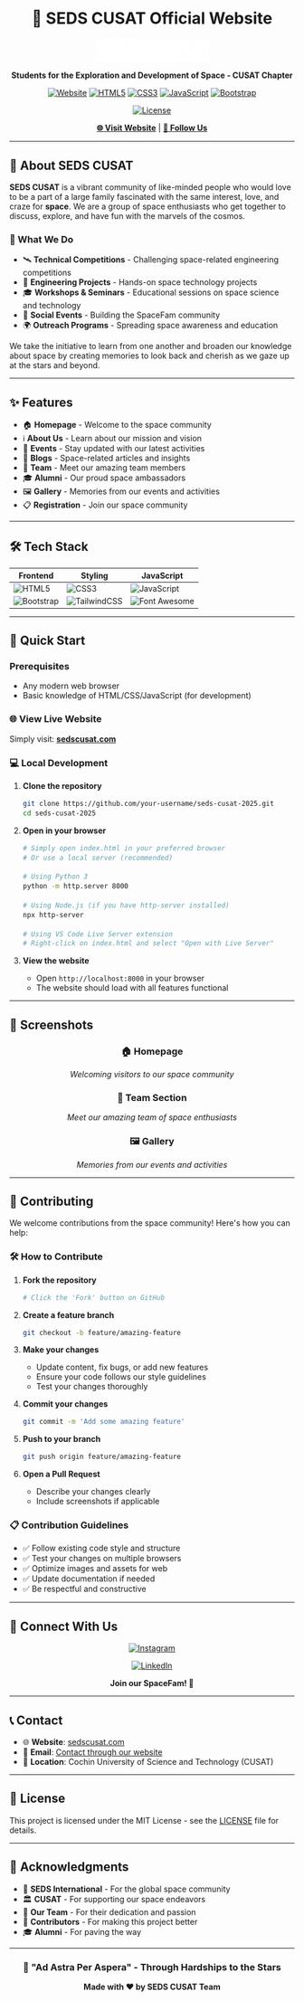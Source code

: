 <div align="center">

# 🚀 SEDS CUSAT Official Website

<img src="assets/img/logo.png" alt="SEDS CUSAT Logo" width="200" height="auto">

**Students for the Exploration and Development of Space - CUSAT Chapter**

[![Website](https://img.shields.io/website?label=sedscusat.com&style=for-the-badge&url=https%3A%2F%2Fsedscusat.com)](https://sedscusat.com)
[![HTML5](https://img.shields.io/badge/HTML5-E34F26?style=for-the-badge&logo=html5&logoColor=white)](https://developer.mozilla.org/en-US/docs/Web/HTML)
[![CSS3](https://img.shields.io/badge/CSS3-1572B6?style=for-the-badge&logo=css3&logoColor=white)](https://developer.mozilla.org/en-US/docs/Web/CSS)
[![JavaScript](https://img.shields.io/badge/JavaScript-F7DF1E?style=for-the-badge&logo=javascript&logoColor=black)](https://developer.mozilla.org/en-US/docs/Web/JavaScript)
[![Bootstrap](https://img.shields.io/badge/Bootstrap-563D7C?style=for-the-badge&logo=bootstrap&logoColor=white)](https://getbootstrap.com/)

[![License](https://img.shields.io/badge/License-MIT-green?style=for-the-badge)](LICENSE)

[**🌐 Visit Website**](https://sedscusat.com) |
[**📱 Follow Us**](#-connect-with-us)

</div>

---

## 🌟 About SEDS CUSAT

**SEDS CUSAT** is a vibrant community of like-minded people who would love to be
a part of a large family fascinated with the same interest, love, and craze for
**space**. We are a group of space enthusiasts who get together to discuss,
explore, and have fun with the marvels of the cosmos.

### 🎯 What We Do

- 🛰️ **Technical Competitions** - Challenging space-related engineering
  competitions
- 🔬 **Engineering Projects** - Hands-on space technology projects
- 🎓 **Workshops & Seminars** - Educational sessions on space science and
  technology
- 🎉 **Social Events** - Building the SpaceFam community
- 🌍 **Outreach Programs** - Spreading space awareness and education

We take the initiative to learn from one another and broaden our knowledge about
space by creating memories to look back and cherish as we gaze up at the stars
and beyond.

---

## ✨ Features

- 🏠 **Homepage** - Welcome to the space community
- ℹ️ **About Us** - Learn about our mission and vision
- 📅 **Events** - Stay updated with our latest activities
- 📝 **Blogs** - Space-related articles and insights
- 👥 **Team** - Meet our amazing team members
- 🎓 **Alumni** - Our proud space ambassadors
- 🖼️ **Gallery** - Memories from our events and activities
- 📋 **Registration** - Join our space community

---

## 🛠️ Tech Stack

<div align="center">

| Frontend                                                                                                     | Styling                                                                                                               | JavaScript                                                                                                             |
| ------------------------------------------------------------------------------------------------------------ | --------------------------------------------------------------------------------------------------------------------- | ---------------------------------------------------------------------------------------------------------------------- |
| ![HTML5](https://img.shields.io/badge/HTML5-E34F26?style=flat-square&logo=html5&logoColor=white)             | ![CSS3](https://img.shields.io/badge/CSS3-1572B6?style=flat-square&logo=css3&logoColor=white)                         | ![JavaScript](https://img.shields.io/badge/JavaScript-F7DF1E?style=flat-square&logo=javascript&logoColor=black)        |
| ![Bootstrap](https://img.shields.io/badge/Bootstrap-563D7C?style=flat-square&logo=bootstrap&logoColor=white) | ![TailwindCSS](https://img.shields.io/badge/Tailwind%20CSS-06B6D4?style=flat-square&logo=tailwindcss&logoColor=white) | ![Font Awesome](https://img.shields.io/badge/Font%20Awesome-528DD7?style=flat-square&logo=fontawesome&logoColor=white) |

</div>

---

## 🚀 Quick Start

### Prerequisites

- Any modern web browser
- Basic knowledge of HTML/CSS/JavaScript (for development)

### 🌐 View Live Website

Simply visit: **[sedscusat.com](https://sedscusat.com)**

### 💻 Local Development

1. **Clone the repository**

   ```bash
   git clone https://github.com/your-username/seds-cusat-2025.git
   cd seds-cusat-2025
   ```

2. **Open in your browser**

   ```bash
   # Simply open index.html in your preferred browser
   # Or use a local server (recommended)

   # Using Python 3
   python -m http.server 8000

   # Using Node.js (if you have http-server installed)
   npx http-server

   # Using VS Code Live Server extension
   # Right-click on index.html and select "Open with Live Server"
   ```

3. **View the website**
   - Open `http://localhost:8000` in your browser
   - The website should load with all features functional

---

## 🎨 Screenshots

<div align="center">

### 🏠 Homepage

_Welcoming visitors to our space community_

### 👥 Team Section

_Meet our amazing team of space enthusiasts_

### 🖼️ Gallery

_Memories from our events and activities_

</div>

---

## 🤝 Contributing

We welcome contributions from the space community! Here's how you can help:

### 🛠️ How to Contribute

1. **Fork the repository**

   ```bash
   # Click the 'Fork' button on GitHub
   ```

2. **Create a feature branch**

   ```bash
   git checkout -b feature/amazing-feature
   ```

3. **Make your changes**

   - Update content, fix bugs, or add new features
   - Ensure your code follows our style guidelines
   - Test your changes thoroughly

4. **Commit your changes**

   ```bash
   git commit -m 'Add some amazing feature'
   ```

5. **Push to your branch**

   ```bash
   git push origin feature/amazing-feature
   ```

6. **Open a Pull Request**
   - Describe your changes clearly
   - Include screenshots if applicable

### 📋 Contribution Guidelines

- ✅ Follow existing code style and structure
- ✅ Test your changes on multiple browsers
- ✅ Optimize images and assets for web
- ✅ Update documentation if needed
- ✅ Be respectful and constructive

---

## 📱 Connect With Us

<div align="center">

[![Instagram](https://img.shields.io/badge/Instagram-E4405F?style=for-the-badge&logo=instagram&logoColor=white)](https://www.instagram.com/ires_cusat/?hl=en)

[![LinkedIn](https://img.shields.io/badge/LinkedIn-0077B5?style=for-the-badge&logo=linkedin&logoColor=white)](https://www.linkedin.com/company/sedscusat/)

**Join our SpaceFam! 🚀**

</div>

---

## 📞 Contact

- 🌐 **Website**: [sedscusat.com](https://sedscusat.com)
- 📧 **Email**: [Contact through our website](https://sedscusat.com)
- 🏢 **Location**: Cochin University of Science and Technology (CUSAT)

---

## 📄 License

This project is licensed under the MIT License - see the [LICENSE](LICENSE) file
for details.

---

## 🙏 Acknowledgments

- 🚀 **SEDS International** - For the global space community
- 🏛️ **CUSAT** - For supporting our space endeavors
- 👥 **Our Team** - For their dedication and passion
- 🌟 **Contributors** - For making this project better
- 🎓 **Alumni** - For paving the way

---

<div align="center">

### 🌌 "Ad Astra Per Aspera" - Through Hardships to the Stars

**Made with ❤️ by SEDS CUSAT Team**

</div>
